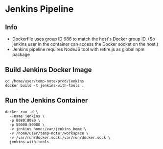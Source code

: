 # Jenkins Pipeline
## Info
- Dockerfile uses group ID 986 to match the host's Docker group ID. (So jenkins user in the container can access the Docker socket on the host.)
- Jenkins pipeline requires NodeJS tool with retire.js as global npm package

## Build Jenkins Docker Image
```
cd /home/user/temp-note/prod/jenkins
docker build -t jenkins-with-tools .
```
## Run the Jenkins Container
```
docker run -d \
  --name jenkins \
  -p 8080:8080 \
  -p 50000:50000 \
  -v jenkins_home:/var/jenkins_home \
  -v /home/user/temp-note:/workspace \
  -v /var/run/docker.sock:/var/run/docker.sock \
  jenkins-with-tools
``` 




